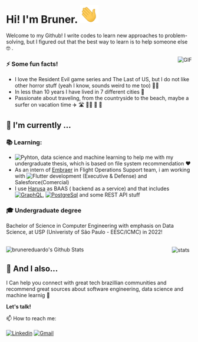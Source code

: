 <h1> Hi! I'm Bruner. <img src="https://github.com/brunereduardo/brunereduardo/blob/master/Hi.gif" width="50"></h1>

Welcome to my Github! I write codes to learn new approaches to problem-solving, but I figured out that the best way to learn is to help someone else :nerd_face: .

<img align="right" alt="GIF" src="https://github.com/brunereduardo/brunereduardo/blob/master/tenor.gif"/>


### :zap: Some fun facts!
- I love the Resident Evil game series and The Last of US, but I do not like other horror stuff (yeah I know, sounds weird to me too) :man_shrugging:	
- In less than 10 years I have lived in 7 different cities :bus:
- Passionate about traveling, from the countryside to the beach, maybe a surfer on vacation time :airplane: :motorway: :surfing_man:	:sunrise:	:beers:
##  :calendar: I'm currently  ...
 
 ### :books: Learning:
 - ![Pyhton](https://img.shields.io/badge/-Python-780723?&logo=python), data science and machine learning to help me with my undergraduate thesis, which is based on file system recommendation :heart: 
 - As an intern of [Embraer](https://www.linkedin.com/company/embraer/) in Flight Operations Support team, i am working with  ![Flutter](https://img.shields.io/badge/Flutter-02569B?style=for-the-badge&logo=flutter&logoColor=white) development (Executive & Defense) and Salesforce(Comercial)
 - I use [Harusa](https://hasura.io/) as BAAS ( backend as a service) and that includes  [![GraphQL](https://img.shields.io/badge/GraphQl-E10098?style=for-the-badge&logo=graphql&logoColor=white)](https://graphql.org/), [![PostgreSql](https://img.shields.io/badge/PostgreSQL-316192?style=for-the-badge&logo=postgresql&logoColor=white)](https://www.postgresql.org/) and some REST API stuff

### :mortar_board: Undergraduate degree
Bachelor of Science in Computer Engineering with emphasis on Data Science, at USP (Univeristy of São Paulo - EESC/ICMC)  in 2022!
<br></br>

<img align="left" src="https://github-readme-stats.vercel.app/api?username=brunereduardo&include_all_commits=true&count_private=true&show_icons=true&line_height=20&title_color=7A7ADB&icon_color=2234AE&text_color=D3D3D3&bg_color=0,000000,130F40" alt="brunereduardo's Github Stats" width="450">
<img align="center" src="https://github-readme-stats.vercel.app/api/top-langs/?username=brunereduardo&layout=compact&text_color=D3D3D3&bg_color=0,000000,130F40" alt="stats"  width="325">


## :speech_balloon: And I also...
I Can help you connect with great tech brazillian communities and recommend great sources about software engineering, data science and machine learnig 🎉

<b>Let's talk!</b>

 📫 How to reach me:<br></br>[![Linkedin](https://img.shields.io/badge/-LinkedIn-blue?style=flat&logo=Linkedin&logoColor=white)](https://www.linkedin.com/in/brunereduardo/)
[![Gmail](https://img.shields.io/badge/-Gmail-c14438?style=flat&logo=Gmail&logoColor=white)](mailto:bruner.albrecht@usp.br)



<!--
**brunereduardo/brunereduardo** is a ✨ _special_ ✨ repository because its `README.md` (this file) appears on your GitHub profile.

Here are some ideas to get you started:

- 🌱 I’m currently learning ...
- 👯 I’m looking to collaborate on ...
-->
